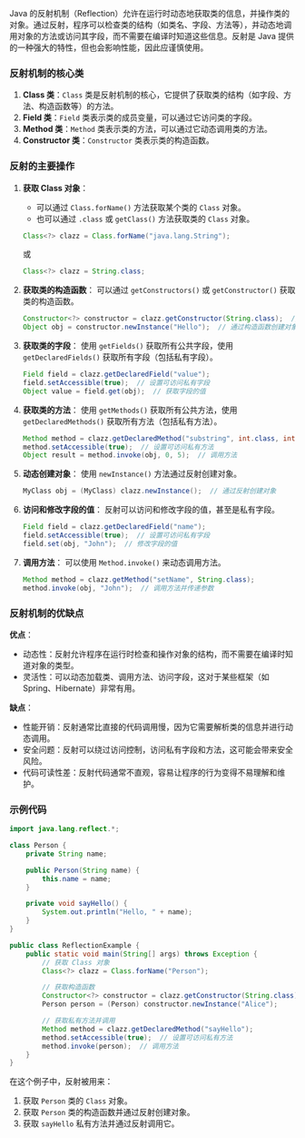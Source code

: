 Java 的反射机制（Reflection）允许在运行时动态地获取类的信息，并操作类的对象。通过反射，程序可以检查类的结构（如类名、字段、方法等），并动态地调用对象的方法或访问其字段，而不需要在编译时知道这些信息。反射是 Java 提供的一种强大的特性，但也会影响性能，因此应谨慎使用。

### 反射机制的核心类

1. **Class 类**：`Class` 类是反射机制的核心，它提供了获取类的结构（如字段、方法、构造函数等）的方法。
2. **Field 类**：`Field` 类表示类的成员变量，可以通过它访问类的字段。
3. **Method 类**：`Method` 类表示类的方法，可以通过它动态调用类的方法。
4. **Constructor 类**：`Constructor` 类表示类的构造函数。

### 反射的主要操作

1. **获取 Class 对象**：
    
    - 可以通过 `Class.forName()` 方法获取某个类的 `Class` 对象。
    - 也可以通过 `.class` 或 `getClass()` 方法获取类的 `Class` 对象。
    
    ```java
    Class<?> clazz = Class.forName("java.lang.String");
    ```
    
    或
    
    ```java
    Class<?> clazz = String.class;
    ```
    
2. **获取类的构造函数**： 可以通过 `getConstructors()` 或 `getConstructor()` 获取类的构造函数。
    
    ```java
    Constructor<?> constructor = clazz.getConstructor(String.class);  // 获取带有 String 参数的构造函数
    Object obj = constructor.newInstance("Hello");  // 通过构造函数创建对象
    ```
    
3. **获取类的字段**： 使用 `getFields()` 获取所有公共字段，使用 `getDeclaredFields()` 获取所有字段（包括私有字段）。
    
    ```java
    Field field = clazz.getDeclaredField("value");
    field.setAccessible(true);  // 设置可访问私有字段
    Object value = field.get(obj);  // 获取字段的值
    ```
    
4. **获取类的方法**： 使用 `getMethods()` 获取所有公共方法，使用 `getDeclaredMethods()` 获取所有方法（包括私有方法）。
    
    ```java
    Method method = clazz.getDeclaredMethod("substring", int.class, int.class);
    method.setAccessible(true);  // 设置可访问私有方法
    Object result = method.invoke(obj, 0, 5);  // 调用方法
    ```
    
5. **动态创建对象**： 使用 `newInstance()` 方法通过反射创建对象。
    
    ```java
    MyClass obj = (MyClass) clazz.newInstance();  // 通过反射创建对象
    ```
    
6. **访问和修改字段的值**： 反射可以访问和修改字段的值，甚至是私有字段。
    
    ```java
    Field field = clazz.getDeclaredField("name");
    field.setAccessible(true);  // 设置可访问私有字段
    field.set(obj, "John");  // 修改字段的值
    ```
    
7. **调用方法**： 可以使用 `Method.invoke()` 来动态调用方法。
    
    ```java
    Method method = clazz.getMethod("setName", String.class);
    method.invoke(obj, "John");  // 调用方法并传递参数
    ```
    

### 反射机制的优缺点

**优点**：

- 动态性：反射允许程序在运行时检查和操作对象的结构，而不需要在编译时知道对象的类型。
- 灵活性：可以动态加载类、调用方法、访问字段，这对于某些框架（如 Spring、Hibernate）非常有用。

**缺点**：

- 性能开销：反射通常比直接的代码调用慢，因为它需要解析类的信息并进行动态调用。
- 安全问题：反射可以绕过访问控制，访问私有字段和方法，这可能会带来安全风险。
- 代码可读性差：反射代码通常不直观，容易让程序的行为变得不易理解和维护。

### 示例代码

```java
import java.lang.reflect.*;

class Person {
    private String name;

    public Person(String name) {
        this.name = name;
    }

    private void sayHello() {
        System.out.println("Hello, " + name);
    }
}

public class ReflectionExample {
    public static void main(String[] args) throws Exception {
        // 获取 Class 对象
        Class<?> clazz = Class.forName("Person");

        // 获取构造函数
        Constructor<?> constructor = clazz.getConstructor(String.class);
        Person person = (Person) constructor.newInstance("Alice");

        // 获取私有方法并调用
        Method method = clazz.getDeclaredMethod("sayHello");
        method.setAccessible(true);  // 设置可访问私有方法
        method.invoke(person);  // 调用方法
    }
}
```

在这个例子中，反射被用来：

1. 获取 `Person` 类的 `Class` 对象。
2. 获取 `Person` 类的构造函数并通过反射创建对象。
3. 获取 `sayHello` 私有方法并通过反射调用它。

